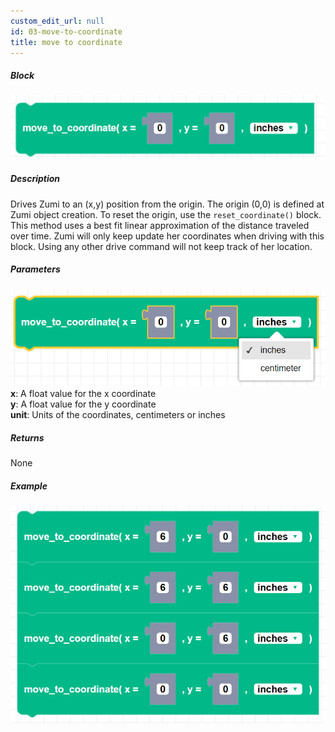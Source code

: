 ```yaml
---
custom_edit_url: null
id: 03-move-to-coordinate
title: move to coordinate
---
```


##### Block

![move to coordinates block image](move_to_coordinate.png)

##### Description

Drives Zumi to an (x,y) position from the origin. The origin (0,0) is defined at Zumi object creation. To reset the origin, use the ```reset_coordinate()``` block. This method uses a best fit linear approximation of the distance traveled over time. Zumi will only keep update her coordinates when driving with this block. Using any other drive command will not keep track of her location.

##### Parameters

![move to coordinate parameters](move_to_coordinate_params.png)
**x**: A float value for the x coordinate <br /> 
**y**: A float value for the y coordinate <br /> 
**unit**: Units of the coordinates, centimeters or inches

##### Returns

None

##### Example

![move to coordinate example](move_to_coordinate_example.png)
